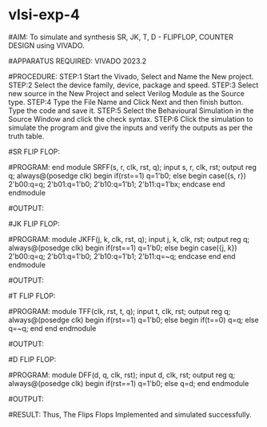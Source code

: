 # vlsi-exp-4

#AIM: To simulate and synthesis SR, JK, T, D - FLIPFLOP, COUNTER DESIGN
using VIVADO.

#APPARATUS REQUIRED: VIVADO 2023.2

#PROCEDURE:
STEP:1 Start the Vivado, Select and Name the New project.
STEP:2 Select the device family, device, package and speed.
STEP:3 Select new source in the New Project and select Verilog Module
as the Source type.
STEP:4 Type the File Name and Click Next and then finish button. Type
the code and save it.
STEP:5 Select the Behavioural Simulation in the Source Window and
click the check syntax.
STEP:6 Click the simulation to simulate the program and give the inputs
and verify the outputs as per the truth table.


#SR FLIP FLOP:


















#PROGRAM:
end module SRFF(s, r, clk, rst, q);
input s, r, clk, rst;
output reg q;
always@(posedge clk)
begin
if(rst==1)
q=1'b0;
else
begin
case({s, r})
2'b00:q=q;
2'b01:q=1'b0;
2'b10:q=1'b1;
2'b11:q=1'bx;
endcase
end 
endmodule


#OUTPUT:


























#JK FLIP FLOP:





















#PROGRAM:
module JKFF(j, k, clk, rst, q);
input j, k, clk, rst;
output reg q;
always@(posedge clk)
begin
if(rst==1)
q=1'b0;
else
begin
case({j, k})
2'b00:q=q;
2'b01:q=1'b0;
2'b10:q=1'b1;
2'b11:q=~q;
endcase
end
end
endmodule


#OUTPUT:




























#T FLIP FLOP:




















#PROGRAM:
module TFF(clk, rst, t, q);
input t, clk, rst;
output reg q;
always@(posedge clk)
begin
if(rst==1)
q=1'b0;
else
begin
if(t==0)
q=q;
else
q=~q;
end
end
endmodule


#OUTPUT:




























#D FLIP FLOP:






















#PROGRAM:
module DFF(d, q, clk, rst);
input d, clk, rst;
output reg q;
always@(posedge clk)
begin
if(rst==1)
q=1'b0;
else
q=d;
end
 endmodule

 #OUTPUT:































#RESULT:
 Thus, The Flips Flops Implemented and simulated
successfully. 

